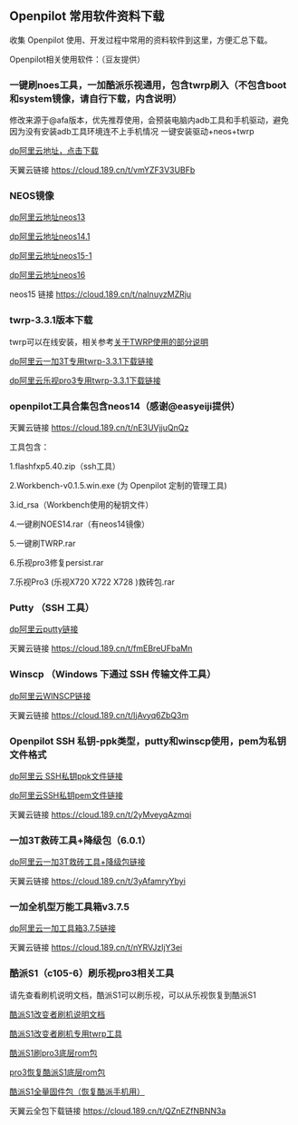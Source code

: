 ## Openpilot 常用软件资料下载

收集 Openpilot 使用、开发过程中常用的资料软件到这里，方便汇总下载。


Openpilot相关使用软件：（豆友提供）


  ### 一键刷noes工具，一加酷派乐视通用，包含twrp刷入（不包含boot和system镜像，请自行下载，内含说明）
  修改来源于@afa版本，优先推荐使用，会预装电脑内adb工具和手机驱动，避免因为没有安装adb工具环境连不上手机情况
  一键安装驱动+neos+twrp

[dp阿里云地址，点击下载](https://dragonpilot.oss-cn-shanghai.aliyuncs.com/otherFiles/software/auto_install_win.rar)

  天翼云链接 https://cloud.189.cn/t/vmYZF3V3UBFb

  ### NEOS镜像

[dp阿里云地址neos13](https://dragonpilot.oss-cn-shanghai.aliyuncs.com/otherFiles/neos/neos13/ota-signed-07df505453684371b6c22583ffbb74ee414fcd389a46ff369ffd1b6bac75414e.zip)

[dp阿里云地址neos14.1](https://dragonpilot.oss-cn-shanghai.aliyuncs.com/otherFiles/neos/neos14.1/ota-signed-16e6e346e0e29ba9953d0ebd7185a7955b8e2261790f0e68aee74ced3028dfb8.zip)

[dp阿里云地址neos15-1](https://dragonpilot.oss-cn-shanghai.aliyuncs.com/otherFiles/neos/neos15-1/ota-signed-e85f507777cb6b22f88ba1c8be6bbaa2630c484b971344b645fca2d1c461cd47.zip)

[dp阿里云地址neos16](https://dragonpilot.oss-cn-shanghai.aliyuncs.com/otherFiles/neos/neos16/ota-signed-bc7f5d76a9942c7cf7968701641005382c24d35c7eaa227f3609c3fd0964ba1a.zip)

  neos15 链接 https://cloud.189.cn/t/naInuyzMZRju

  

### twrp-3.3.1版本下载

twrp可以在线安装，相关参考[关于TWRP使用的部分说明](/cn/about_twrp.md)

[dp阿里云一加3T专用twrp-3.3.1下载链接](https://dragonpilot.oss-cn-shanghai.aliyuncs.com/otherFiles/software/twrp-3.3.1-0-oneplus3t.img)

[dp阿里云乐视pro3专用twrp-3.3.1下载链接](https://dragonpilot.oss-cn-shanghai.aliyuncs.com/otherFiles/software/twrp-3.3.1-0-leecolepro3.img)



  ### openpilot工具合集包含neos14（感谢@easyeiji提供）

  天翼云链接 https://cloud.189.cn/t/nE3UVjjuQnQz 

  工具包含：

  1.flashfxp5.40.zip（ssh工具）

  2.Workbench-v0.1.5.win.exe (为 Openpilot 定制的管理工具)

  3.id_rsa（Workbench使用的秘钥文件）

  4.一键刷NOES14.rar（有neos14镜像）

  5.一键刷TWRP.rar

  6.乐视pro3修复persist.rar

  7.乐视Pro3 (乐视X720 X722 X728 )救砖包.rar

  ### Putty （SSH 工具）

[dp阿里云putty链接](https://dragonpilot.oss-cn-shanghai.aliyuncs.com/otherFiles/software/ssh-tools-pc/tools/putty-0.74-installer.msi)

  天翼云链接 https://cloud.189.cn/t/fmEBreUFbaMn

  ### Winscp （Windows 下通过 SSH 传输文件工具）

[dp阿里云WINSCP链接](https://dragonpilot.oss-cn-shanghai.aliyuncs.com/otherFiles/software/ssh-tools-pc/tools/WinSCP-5.17.8-Setup.exe)

  天翼云链接 https://cloud.189.cn/t/IjAvyq6ZbQ3m

  ### Openpilot SSH 私钥-ppk类型，putty和winscp使用，pem为私钥文件格式

[dp阿里云 SSH私钥ppk文件链接](https://dragonpilot.oss-cn-shanghai.aliyuncs.com/otherFiles/software/ssh-tools-pc/key/eon_putty.ppk)

[dp阿里云SSH私钥pem文件链接](https://dragonpilot.oss-cn-shanghai.aliyuncs.com/otherFiles/software/ssh-tools-pc/key/eon.pem)

  天翼云链接 https://cloud.189.cn/t/2yMveyqAzmqi

  ### 一加3T救砖工具+降级包（6.0.1）

[dp阿里云一加3T救砖工具+降级包链接](https://dragonpilot.oss-cn-shanghai.aliyuncs.com/otherFiles/software/9008-tools/oneplus3T/OnePlus3T_28_A.23_161027.rar)

  天翼云链接 https://cloud.189.cn/t/3yAfamryYbyi

  ### 一加全机型万能工具箱v3.7.5

[dp阿里云一加工具箱3.7.5链接](https://dragonpilot.oss-cn-shanghai.aliyuncs.com/otherFiles/software/9008-tools/oneplus3T/%E4%B8%80%E5%8A%A0%E5%85%A8%E6%9C%BA%E5%9E%8B%E4%B8%87%E8%83%BD%E5%B7%A5%E5%85%B7%E7%AE%B1v3.7.5.exe)

  天翼云链接 https://cloud.189.cn/t/nYRVJzIjY3ei

  ### 酷派S1（c105-6）刷乐视pro3相关工具

请先查看刷机说明文档，酷派S1可以刷乐视，可以从乐视恢复到酷派S1

[酷派S1改变者刷机说明文档](https://dragonpilot.oss-cn-shanghai.aliyuncs.com/otherFiles/software/Coolpad-change-to-lepro3/%E8%AF%B4%E6%98%8E.doc)

[酷派S1改变者刷机专用twrp工具](https://dragonpilot.oss-cn-shanghai.aliyuncs.com/otherFiles/software/Coolpad-change-to-lepro3/%E6%94%B9%E5%8F%98%E8%80%85S1%E5%88%B7%E6%9C%BA%E5%B7%A5%E5%85%B7.rar)

 [酷派S1刷pro3底层rom包](https://dragonpilot.oss-cn-shanghai.aliyuncs.com/otherFiles/software/Coolpad-change-to-lepro3/S1-TO-PRO3%E5%85%A8%E9%87%8F%E5%8C%85D95D303023958CB9BFE863C2082B52ED.zip)

[pro3恢复酷派S1底层rom包](https://dragonpilot.oss-cn-shanghai.aliyuncs.com/otherFiles/software/Coolpad-change-to-lepro3/PRO3-TO-S1%E5%85%A8%E9%87%8F%E5%8C%85V2_E72CBDC0EEB386AF3A0F9EC10D115494.zip)

 [酷派S1全量固件包（恢复酷派手机用）](https://dragonpilot.oss-cn-shanghai.aliyuncs.com/otherFiles/software/Coolpad-change-to-lepro3/c105-fastboot-vaxcnfn5811805233s.zip)

天翼云全包下载链接 https://cloud.189.cn/t/QZnEZfNBNN3a





